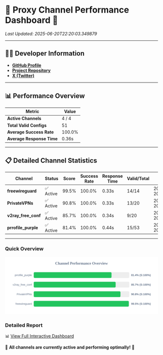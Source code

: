 # 🌟 Proxy Channel Performance Dashboard 🌟

_Last Updated: 2025-06-20T22:20:03.349879_

---

## 👩‍💻 Developer Information

- **[GitHub Profile](https://github.com/4n0nymou3)**  
- **[Project Repository](https://github.com/4n0nymou3/multi-proxy-config-fetcher)**  
- **[X (Twitter)](https://x.com/4n0nymou3)**  

---

## 📊 Performance Overview

| Metric                | Value       |
|-----------------------|-------------|
| **Active Channels**   | 4 / 4       |
| **Total Valid Configs** | 51          |
| **Average Success Rate** | 100.0%      |
| **Average Response Time** | 0.36s       |

---

## 📋 Detailed Channel Statistics

| Channel          | Status     | Score  | Success Rate | Response Time | Valid/Total | Last Success               |
|------------------|------------|--------|--------------|---------------|-------------|----------------------------|
| **freewireguard**  | ✅ Active  | 99.5%  | 100.0% | 0.33s         | 14/14       | 2025-06-20T22:20:03.348410 |
| **PrivateVPNs**  | ✅ Active  | 90.8%  | 100.0% | 0.33s         | 13/20       | 2025-06-20T22:20:02.995516 |
| **v2ray_free_conf**  | ✅ Active  | 85.7%  | 100.0% | 0.34s         | 9/20       | 2025-06-20T22:20:02.635213 |
| **prrofile_purple**  | ✅ Active  | 81.4%  | 100.0% | 0.44s         | 15/53       | 2025-06-20T22:20:02.195727 |

---

### Quick Overview
<div align="center">
  <a href="https://raw.githubusercontent.com/nullluser/NullRepo/refs/heads/main/assets/channel_stats_chart.svg">
    <img src="https://raw.githubusercontent.com/nullluser/NullRepo/refs/heads/main/assets/channel_stats_chart.svg" alt="Source Performance Statistics" width="800">
  </a>
</div>

### Detailed Report
📊 [View Full Interactive Dashboard](https://htmlpreview.github.io/?https://github.com/nullluser/NullRepo/blob/main/assets/performance_report.html)

🎉 **All channels are currently active and performing optimally!** 🎉

